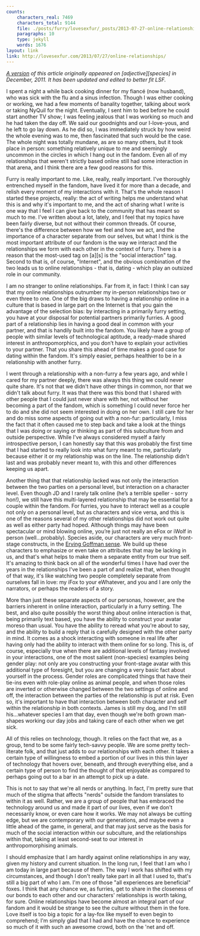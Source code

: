 ```yaml
---
counts:
    characters_real: 7469
    characters_total: 9144
    file: ./posts/furry/lovesexfur/_posts/2013-07-27-online-relationships.markdown
    paragraphs: 10
    type: jekyll
    words: 1676
layout: link
link: http://lovesexfur.com/2013/07/27/online-relationships/
---
```


*[A version](http://adjectivespecies.com/2011/12/28/online-relationships/) of
this article originally appeared on \[adjective\]\[species\] in December, 2011.
It has been updated and edited to better fit LSF.*

I spent a night a while back cooking dinner for my fianc&eacute; (now husband),
who was sick with the flu and a sinus infection. Though I was either cooking or
working, we had a few moments of banality together, talking about work or taking
NyQuil for the night. Eventually, I sent him to bed before he could start
another TV show; I was feeling jealous that I was working so much and he had
taken the day off. We said our goodnights and our I-love-yous, and he left to go
lay down. As he did so, I was immediately struck by how weird the whole evening
was to me, then fascinated that such would be the case. The whole night was
totally mundane, as are so many others, but it took place in person: something
relatively unique to me and seemingly uncommon in the circles in which I hang
out in the fandom. Even all of my relationships that weren't strictly based
online still had some interaction in that arena, and I think there are a few
good reasons for this.

Furry is really important to me. Like, really, really important. I've thoroughly
entrenched myself in the fandom, have lived it for more than a decade, and
relish every moment of my interactions with it. That's the whole reason I
started these projects, really: the act of writing helps me understand what this
is and why it's important to me, and the act of sharing what I write is one way
that I feel I can give back to the community that has meant so much to me. I've
written about a lot, lately, and I feel that my topics have been fairly diverse,
but not without their common threads. Of course, there's the difference between
how we feel and how we act, and the importance of a character separate from our
selves, but what I think is the most important attribute of our fandom is the
way we interact and the relationships we form with each other in the context of
furry. There is a reason that the most-used tag on \[a\]\[s\] is the "social
interaction" tag. Second to that is, of course, "Internet", and the obvious
combination of the two leads us to online relationships - that is, dating -
which play an outsized role in our community.<!--more-->

I am no stranger to online relationships. Far from it, in fact: I think I can
say that my online relationships outnumber my in-person relationships two or
even three to one. One of the big draws to having a relationship online in a
culture that is based in large part on the Internet is that you gain the
advantage of the selection bias: by interacting in a primarily furry setting,
you have at your disposal for potential partners primarily furries. A good part
of a relationship lies in having a good deal in common with your partner, and
that is handily built into the fandom. You likely have a group of people with
similar levels of technological aptitude, a ready-made shared interest in
anthropomorphics, and you don’t have to explain your activities to your partner.
That you share this ahead of time makes a good case for dating within the
fandom. It's simply easier, perhaps healthier to be in a relationship with
another furry.

I went through a relationship with a non-furry a few years ago, and while I
cared for my partner deeply, there was always this thing we could never quite
share. It's not that we didn't have other things in common, nor that we didn't
talk about furry. It was that there was this bond that I shared with other
people that I could just never share with her, not without her becoming a part
of the fandom, which is something I could never force her to do and she did not
seem interested in doing on her own. I still care for her and do miss some
aspects of going out with a non-fur: particularly, I miss the fact that it often
caused me to step back and take a look at the things that I was doing or saying
or thinking as part of this subculture from and outside perspective. While I've
always considered myself a fairly introspective person, I can honestly say that
this was probably the first time that I had started to really look into what
furry meant to me, particularly because either it or my relationship was on the
line. The relationship didn't last and was probably never meant to, with this
and other differences keeping us apart.

Another thing that that relationship lacked was not only the interaction between
the two parties on a personal level, but interaction on a character level. Even
though JD and I rarely talk online (he’s a terrible speller - sorry hon!), we
still have this multi-layered relationship that may be essential for a couple
within the fandom. For furries, you have to interact well as a couple not only
on a personal level, but as characters and vice versa, and this is one of the
reasons several of my other relationships did not work out quite as well as
either party had hoped. Although things may have been spectacular or mind
blowing online, you’re just not really an eFox or iWolf in person
(well...probably). Species aside, our characters are very much front-stage
constructs, in the [Erving Goffman
sense](http://adjectivespecies.com/2011/12/07/character-versus-self-2/). We
build up these characters to emphasize or even take on attributes that may be
lacking in us, and that's what helps to make them a separate entity from our
true self. It's amazing to think back on all of the wonderful times I have had
over the years in the relationships I've been a part of and realize that, when
thought of that way, it's like watching two people completely separate from
ourselves fall in love: my iFox to your eWhatever, and you and I are only the
narrators, or perhaps the readers of a story.

More than just these separate aspects of our personas, however, are the barriers
inherent in online interaction, particularly in a furry setting. The best, and
also quite possibly the worst thing about online interaction is that, being
primarily text based, you have the ability to construct your avatar moreso than
usual. You have the ability to reread what you're about to say, and the ability
to build a reply that is carefully designed with the other party in mind. It
comes as a shock interacting with someone in real life after having only had the
ability to interact with them online for so long. This is, of course, especially
true when there are additional levels of fantasy involved in your interactions,
one of the most salient (non-species) examples being gender play: not only are
you constructing your front-stage avatar with this additional type of foresight,
but you are changing a very basic fact about yourself in the process. Gender
roles are complicated things that have their tie-ins even with role-play online
as animal people, and when those roles are inverted or otherwise changed between
the two settings of online and off, the interaction between the parties of the
relationship is put at risk.  Even so, it's important to have that interaction
between both character and self within the relationship in both contexts. James
is still my dog, and I'm still his...whatever species I am that day, even though
we're both grown man-shapes working our day jobs and taking care of each other
when we get sick.

All of this relies on technology, though. It relies on the fact that we, as a
group, tend to be some fairly tech-savvy people. We are some pretty
tech-literate folk, and that just adds to our relationships with each other. It
takes a certain type of willingness to embed a portion of our lives in this thin
layer of technology that hovers over, beneath, and through everything else, and
a certain type of person to find the thought of that enjoyable as compared to
perhaps going out to a bar in an attempt to pick up a date.

This is not to say that we're all nerds or anything. In fact, I'm pretty sure
that much of the stigma that affects "nerds" outside the fandom translates to
within it as well. Rather, we are a group of people that has embraced the
technology around us and made it part of our lives, even if we don't necessarily
know, or even care how it works. We may not always be cutting edge, but we are
contemporary with our generations, and maybe even a little ahead of the game, in
general, and that may just serve as the basis for much of the social interaction
within our subculture, and the relationships within that, taking at least
second-seat to our interest in anthropomorphising animals.

I should emphasize that I am hardly against online relationships in any way,
given my history and current situation. In the long run, I feel that I am who I
am today in large part because of them. The way I work has shifted with my
circumstances, and though I don't really take part in all that I used to, that's
still a big part of who I am. I'm one of those "all experiences are beneficial"
foxes. I think that any chance we, as furries, get to share in the closeness of
our bonds to each other and our characters' relationships is worth taking, for
sure. Online relationships have become almost an integral part of our fandom and
it would be strange to see the culture without them in the fore. Love itself is
too big a topic for a lay-fox like myself to even begin to comprehend; I'm
simply glad that I had and have the chance to experience so much of it with such
an awesome crowd, both on the 'net and off.
